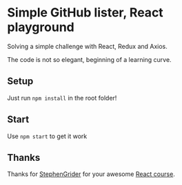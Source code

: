 # Simple GitHub lister, React playground

Solving a simple challenge with React, Redux and Axios. 

The code is not so elegant, beginning of a learning curve.



## Setup

Just run `npm install` in the root folder!

## Start

Use `npm start` to get it work

## Thanks

Thanks for [StephenGrider](https://github.com/StephenGrider) for your awesome [React course](https://www.udemy.com/react-redux/).